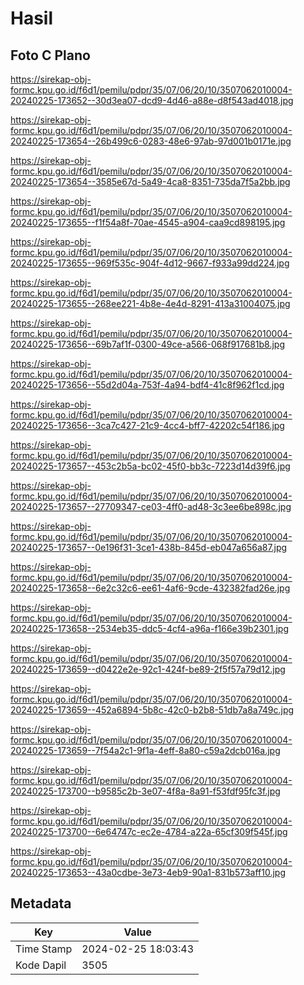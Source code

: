 # Hasil

## Foto C Plano

https://sirekap-obj-formc.kpu.go.id/f6d1/pemilu/pdpr/35/07/06/20/10/3507062010004-20240225-173652--30d3ea07-dcd9-4d46-a88e-d8f543ad4018.jpg

https://sirekap-obj-formc.kpu.go.id/f6d1/pemilu/pdpr/35/07/06/20/10/3507062010004-20240225-173654--26b499c6-0283-48e6-97ab-97d001b0171e.jpg

https://sirekap-obj-formc.kpu.go.id/f6d1/pemilu/pdpr/35/07/06/20/10/3507062010004-20240225-173654--3585e67d-5a49-4ca8-8351-735da7f5a2bb.jpg

https://sirekap-obj-formc.kpu.go.id/f6d1/pemilu/pdpr/35/07/06/20/10/3507062010004-20240225-173655--f1f54a8f-70ae-4545-a904-caa9cd898195.jpg

https://sirekap-obj-formc.kpu.go.id/f6d1/pemilu/pdpr/35/07/06/20/10/3507062010004-20240225-173655--969f535c-904f-4d12-9667-f933a99dd224.jpg

https://sirekap-obj-formc.kpu.go.id/f6d1/pemilu/pdpr/35/07/06/20/10/3507062010004-20240225-173655--268ee221-4b8e-4e4d-8291-413a31004075.jpg

https://sirekap-obj-formc.kpu.go.id/f6d1/pemilu/pdpr/35/07/06/20/10/3507062010004-20240225-173656--69b7af1f-0300-49ce-a566-068f917681b8.jpg

https://sirekap-obj-formc.kpu.go.id/f6d1/pemilu/pdpr/35/07/06/20/10/3507062010004-20240225-173656--55d2d04a-753f-4a94-bdf4-41c8f962f1cd.jpg

https://sirekap-obj-formc.kpu.go.id/f6d1/pemilu/pdpr/35/07/06/20/10/3507062010004-20240225-173656--3ca7c427-21c9-4cc4-bff7-42202c54f186.jpg

https://sirekap-obj-formc.kpu.go.id/f6d1/pemilu/pdpr/35/07/06/20/10/3507062010004-20240225-173657--453c2b5a-bc02-45f0-bb3c-7223d14d39f6.jpg

https://sirekap-obj-formc.kpu.go.id/f6d1/pemilu/pdpr/35/07/06/20/10/3507062010004-20240225-173657--27709347-ce03-4ff0-ad48-3c3ee6be898c.jpg

https://sirekap-obj-formc.kpu.go.id/f6d1/pemilu/pdpr/35/07/06/20/10/3507062010004-20240225-173657--0e196f31-3ce1-438b-845d-eb047a656a87.jpg

https://sirekap-obj-formc.kpu.go.id/f6d1/pemilu/pdpr/35/07/06/20/10/3507062010004-20240225-173658--6e2c32c6-ee61-4af6-9cde-432382fad26e.jpg

https://sirekap-obj-formc.kpu.go.id/f6d1/pemilu/pdpr/35/07/06/20/10/3507062010004-20240225-173658--2534eb35-ddc5-4cf4-a96a-f166e39b2301.jpg

https://sirekap-obj-formc.kpu.go.id/f6d1/pemilu/pdpr/35/07/06/20/10/3507062010004-20240225-173659--d0422e2e-92c1-424f-be89-2f5f57a79d12.jpg

https://sirekap-obj-formc.kpu.go.id/f6d1/pemilu/pdpr/35/07/06/20/10/3507062010004-20240225-173659--452a6894-5b8c-42c0-b2b8-51db7a8a749c.jpg

https://sirekap-obj-formc.kpu.go.id/f6d1/pemilu/pdpr/35/07/06/20/10/3507062010004-20240225-173659--7f54a2c1-9f1a-4eff-8a80-c59a2dcb016a.jpg

https://sirekap-obj-formc.kpu.go.id/f6d1/pemilu/pdpr/35/07/06/20/10/3507062010004-20240225-173700--b9585c2b-3e07-4f8a-8a91-f53fdf95fc3f.jpg

https://sirekap-obj-formc.kpu.go.id/f6d1/pemilu/pdpr/35/07/06/20/10/3507062010004-20240225-173700--6e64747c-ec2e-4784-a22a-65cf309f545f.jpg

https://sirekap-obj-formc.kpu.go.id/f6d1/pemilu/pdpr/35/07/06/20/10/3507062010004-20240225-173653--43a0cdbe-3e73-4eb9-90a1-831b573aff10.jpg


## Metadata

| Key        | Value               |
| ---------- | ------------------- |
| Time Stamp | 2024-02-25 18:03:43 |
| Kode Dapil | 3505                |



